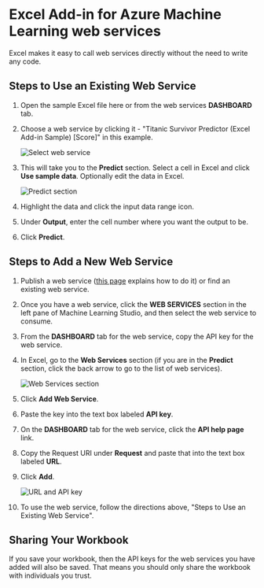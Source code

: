 <properties
	pageTitle="Excel add-in for Machine Learning web services | Microsoft Azure"
	description="How to access Azure Machine Learning web services directly in Excel without writing any code."
	services="machine-learning"
	documentationCenter=""
	authors="tedway"
	manager="paulettm"
	editor="cgronlun"
    tags=""/>

<tags
	ms.service="machine-learning"
    ms.devlang="na"
    ms.topic="article"
    ms.tgt_pltfrm="na"
	ms.workload="data-services"
	ms.date="08/10/2015"
	ms.author="tedway;garye" />

# Excel Add-in for Azure Machine Learning web services

Excel makes it easy to call web services directly without the need to write any code.

## Steps to Use an Existing Web Service

1. Open the sample Excel file here or from the web services **DASHBOARD** tab.
2. Choose a web service by clicking it - "Titanic Survivor Predictor (Excel Add-in Sample) [Score]" in this example.

    ![Select web service][01]

3. This will take you to the **Predict** section.  Select a cell in Excel and click **Use sample data**. Optionally edit the data in Excel.

	![Predict section][02]

4. Highlight the data and click the input data range icon.
5. Under **Output**, enter the cell number where you want the output to be.
6. Click **Predict**.

## Steps to Add a New Web Service

1. Publish a web service ([this page](machine-learning-walkthrough-5-publish-web-service.md) explains how to do it) or find an existing web service.
2. Once you have a web service, click the **WEB SERVICES** section in the left pane of Machine Learning Studio, and then select the web service to consume.
3. From the **DASHBOARD** tab for the web service, copy the API key for the web service.
4. In Excel, go to the **Web Services** section (if you are in the **Predict** section, click the back arrow to go to the list of web services).

	![Web Services section][03]

5. Click **Add Web Service**.
6. Paste the key into the text box labeled **API key**.
7. On the **DASHBOARD** tab for the web service, click the **API help page** link.
8. Copy the Request URI under **Request** and paste that into the text box labeled **URL**.
9. Click **Add**.

	![URL and API key][04]

10.	To use the web service, follow the directions above, "Steps to Use an Existing Web Service".

## Sharing Your Workbook

If you save your workbook, then the API keys for the web services you have added will also be saved.  That means you should only share the workbook with individuals you trust.


[01]: ./media/machine-learning-excel-add-in-for-web-services/image1.png
[02]: ./media/machine-learning-excel-add-in-for-web-services/image2.png
[03]: ./media/machine-learning-excel-add-in-for-web-services/image3.png
[04]: ./media/machine-learning-excel-add-in-for-web-services/image4.png
